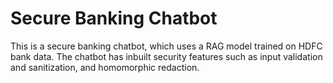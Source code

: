 # Secure Banking Chatbot

This is a secure banking chatbot, which uses a RAG model trained on HDFC bank data. The chatbot has inbuilt security features such as input validation and sanitization, and homomorphic redaction.
